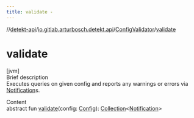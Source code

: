 ```yaml
---
title: validate -
---
```

//[detekt-api](../../index.md)/[io.gitlab.arturbosch.detekt.api](../index.md)/[ConfigValidator](index.md)/[validate](validate.md)



# validate  
[jvm]  
Brief description  
Executes queries on given config and reports any warnings or errors via [Notification](../-notification/index.md)s.  
  
  
Content  
abstract fun [validate](validate.md)(config: [Config](../-config/index.md)): [Collection](https://kotlinlang.org/api/latest/jvm/stdlib/kotlin.collections/-collection/index.html)<[Notification](../-notification/index.md)>  



